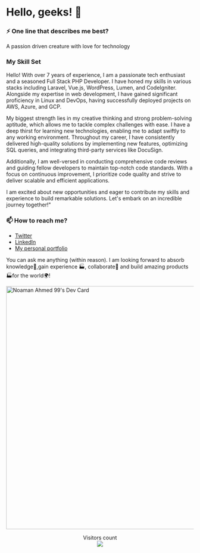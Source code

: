 # Hello, geeks! 👋


### ⚡ One line that describes me best? 
A passion driven creature with love for technology

### My Skill Set
Hello! With over 7 years of experience, I am a passionate tech enthusiast and a seasoned Full Stack PHP Developer. I have honed my skills in various stacks including Laravel, Vue.js, WordPress, Lumen, and CodeIgniter. Alongside my expertise in web development, I have gained significant proficiency in Linux and DevOps, having successfully deployed projects on AWS, Azure, and GCP.

My biggest strength lies in my creative thinking and strong problem-solving aptitude, which allows me to tackle complex challenges with ease. I have a deep thirst for learning new technologies, enabling me to adapt swiftly to any working environment. Throughout my career, I have consistently delivered high-quality solutions by implementing new features, optimizing SQL queries, and integrating third-party services like DocuSign.

Additionally, I am well-versed in conducting comprehensive code reviews and guiding fellow developers to maintain top-notch code standards. With a focus on continuous improvement, I prioritize code quality and strive to deliver scalable and efficient applications.

I am excited about new opportunities and eager to contribute my skills and experience to build remarkable solutions. Let's embark on an incredible journey together!"

### 📫 How to reach me?
- [Twitter](https://twitter.com/NoamanAhmed99) 
- [LinkedIn](https://www.linkedin.com/in/noaman-ahmed/) 
- [My personal portfolio](https://noamanahmed.com) 

You can ask me anything (within reason). I am looking forward to absorb knowledge🧠,gain experience 🏭, collaborate🤝 and build amazing products 🏭for the world🌍!

<div>
<a href="https://app.daily.dev/noamanahmed99"><img src="https://api.daily.dev/devcards/v2/EufhdhiePFT6KqYUxtGx8.png?r=meg&type=wide" width="652" alt="Noaman Ahmed 99's Dev Card"/></a>
</div>

<p align="center"> 
  Visitors count<br>
  <img src="https://profile-counter.glitch.me/noamanahmed/count.svg" />
</p>
